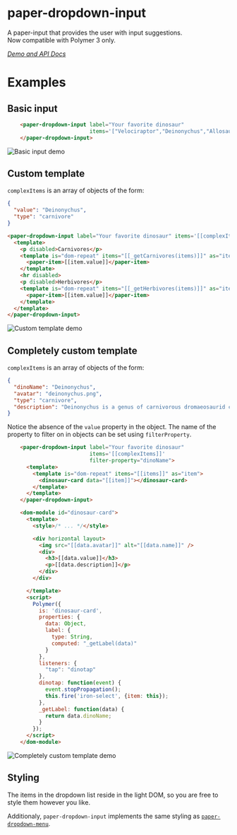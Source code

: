 # paper-dropdown-input
A paper-input that provides the user with input suggestions.  
Now compatible with Polymer 3 only.

_[Demo and API Docs](https://juravenator.github.io/paper-dropdown-input/components/paper-dropdown-input/)_

# Examples

## Basic input

<!---
```
<custom-element-demo>
  <template>
    <script src="../webcomponentsjs/webcomponents-lite.js"></script>
    <link rel="import" href="paper-dropdown-input.html">
    <link rel="import" href="../paper-item/paper-item.html">
    <next-code-block></next-code-block>
  </template>
</custom-element-demo>
```
-->
```html
    <paper-dropdown-input label="Your favorite dinosaur"
                          items='["Velociraptor","Deinonychus","Allosaurus","Brontosaurus","Carcharodontosaurus","Diplodocus","T-Rex"]'>
    </paper-dropdown-input>
```
![Basic input demo](demo/screenie1.png)

## Custom template

`complexItems` is an array of objects of the form:
```json
{
  "value": "Deinonychus",
  "type": "carnivore"
}
```
```html
<paper-dropdown-input label="Your favorite dinosaur" items='[[complexItems]]'>
  <template>
    <p disabled>Carnivores</p>
    <template is="dom-repeat" items="[[_getCarnivores(items)]]" as="item">
      <paper-item>[[item.value]]</paper-item>
    </template>
    <hr disabled>
    <p disabled>Herbivores</p>
    <template is="dom-repeat" items="[[_getHerbivores(items)]]" as="item">
      <paper-item>[[item.value]]</paper-item>
    </template>
  </template>
</paper-dropdown-input>
```
![Custom template demo](demo/screenie2.png)

## Completely custom template

`complexItems` is an array of objects of the form:
```json
{
  "dinoName": "Deinonychus",
  "avatar": "deinonychus.png",
  "type": "carnivore",
  "description": "Deinonychus is a genus of carnivorous dromaeosaurid coelurosaurian dinosaurs, with one described species, Deinonychus antirrhopus. This species, which could grow up to 3.4 metres (11 ft) long, lived during the early Cretaceous Period, about 115–108 million years ago (from the mid-Aptian to early Albian stages). Fossils have been recovered from the U.S. states of Montana, Utah, Wyoming, and Oklahoma, in rocks of the Cloverly Formation, Cedar Mountain Formation and Antlers Formation, though teeth that may belong to Deinonychus have been found much farther east in Maryland."
}
```
Notice the absence of the `value` property in the object. The name of the property to filter on in objects can be set using `filterProperty`.
```html
    <paper-dropdown-input label="Your favorite dinosaur"
                          items='[[complexItems]]'
                          filter-property="dinoName">
      <template>
        <template is="dom-repeat" items="[[items]]" as="item">
          <dinosaur-card data="[[item]]"></dinosaur-card>
        </template>
      </template>
    </paper-dropdown-input>

    <dom-module id="dinosaur-card">
      <template>
        <style>/* ... */</style>

        <div horizontal layout>
          <img src="[[data.avatar]]" alt="[[data.name]]" />
          <div>
            <h3>[[data.value]]</h3>
            <p>[[data.description]]</p>
          </div>
        </div>

      </template>
      <script>
        Polymer({
          is: 'dinosaur-card',
          properties: {
            data: Object,
            label: {
              type: String,
              computed: "_getLabel(data)"
            }
          },
          listeners: {
            "tap": "dinotap"
          },
          dinotap: function(event) {
            event.stopPropagation();
            this.fire('iron-select', {item: this});
          },
          _getLabel: function(data) {
            return data.dinoName;
          }
        });
      </script>
    </dom-module>
```
![Completely custom template demo](demo/screenie3.png)


<!-- ![example using templates](http://i.imgur.com/FD26RkN.png "example using templates") -->

## Styling
The items in the dropdown list reside in the light DOM, so you are free to style them however you like.

Additionaly, `paper-dropdown-input` implements the same styling as [`paper-dropdown-menu`](https://www.webcomponents.org/element/PolymerElements/paper-dropdown-menu/paper-dropdown-menu).
